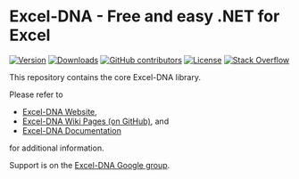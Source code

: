 # Excel-DNA - Free and easy .NET for Excel


[![Version](https://img.shields.io/nuget/vpre/ExcelDna.AddIn.svg)](https://www.nuget.org/packages/ExcelDna.AddIn)
[![Downloads](https://img.shields.io/nuget/dt/ExcelDna.AddIn.svg)](https://www.nuget.org/packages/ExcelDna.AddIn)
[![GitHub contributors](https://img.shields.io/github/contributors/Excel-DNA/ExcelDna.svg)](https://github.com/Excel-DNA/ExcelDna/graphs/contributors)
[![License](https://img.shields.io/github/license/Excel-DNA/ExcelDna.svg)](https://github.com/Excel-DNA/ExcelDna/blob/master/LICENSE.txt)
[![Stack Overflow](https://img.shields.io/badge/stack%20overflow-excel--dna-orange.svg)](http://stackoverflow.com/questions/tagged/excel-dna)

This repository contains the core Excel-DNA library.

Please refer to
* [Excel-DNA Website](http://excel-dna.net), 
* [Excel-DNA Wiki Pages (on GitHub)](https://github.com/Excel-DNA/ExcelDna/wiki), and 
* [Excel-DNA Documentation](https://excel-dna.net/docs/introduction)

for additional information.

Support is on the [Excel-DNA Google group](https://groups.google.com/forum/#!forum/exceldna).

